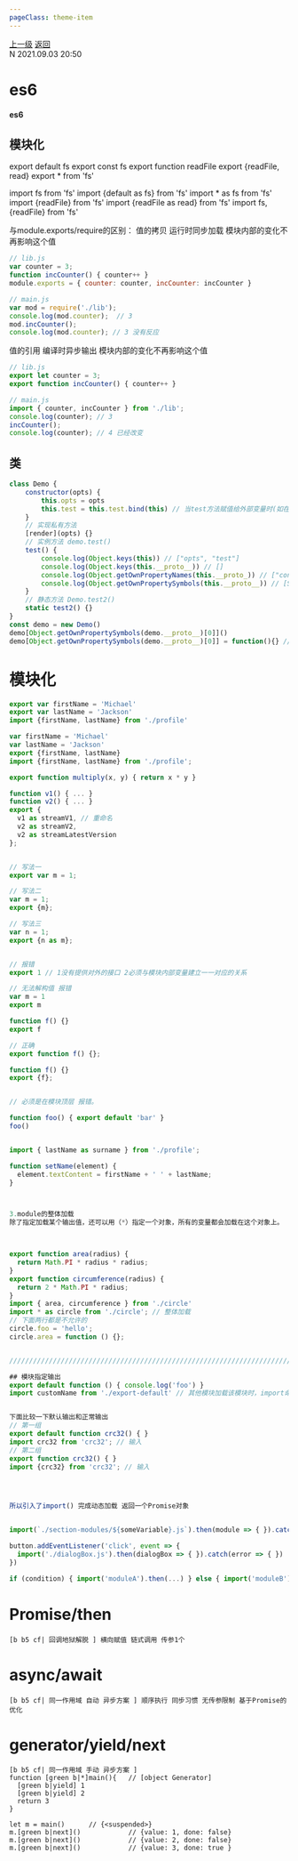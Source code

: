 ```yaml
---
pageClass: theme-item
---
```

<div class="extend-header">
    <div class="info">
        <div class="record">
            <a class="back" href="./">上一级</a>
            <a class="back" href="./">返回</a>
        </div>        
        <div class="mini">
            <span>N 2021.09.03 20:50</span>
        </div>
    </div>
    <div class="content"></div>
</div>
<div class="content-header">
<h1>es6</h1><strong>es6</strong>
</div>
<div class="static-content">



## 模块化
export default fs
export const fs
export function readFile
export {readFile, read}
export * from 'fs'

import fs from 'fs'
import {default as fs} from 'fs'
import * as fs from 'fs'
import {readFile} from 'fs'
import {readFile as read} from 'fs'
import fs, {readFile} from 'fs'

与module.exports/require的区别：
值的拷贝 运行时同步加载 模块内部的变化不再影响这个值
```js
// lib.js
var counter = 3;
function incCounter() { counter++ }
module.exports = { counter: counter, incCounter: incCounter }

// main.js
var mod = require('./lib');
console.log(mod.counter);  // 3
mod.incCounter();
console.log(mod.counter); // 3 没有反应
```
值的引用 编译时异步输出 模块内部的变化不再影响这个值
```js
// lib.js
export let counter = 3;
export function incCounter() { counter++ }

// main.js
import { counter, incCounter } from './lib';
console.log(counter); // 3
incCounter();
console.log(counter); // 4 已经改变
```


## 类
```js
class Demo {
    constructor(opts) { 
        this.opts = opts
        this.test = this.test.bind(this) // 当test方法赋值给外部变量时(如在类外部var a = demo.test)，this会丢失
    }    
    // 实现私有方法
    [render](opts) {}
    // 实例方法 demo.test()
    test() {
        console.log(Object.keys(this)) // ["opts", "test"] 
        console.log(Object.keys(this.__proto__)) // []
        console.log(Object.getOwnPropertyNames(this.__proto_)) // ["constructor", "test"] 
        console.log(Object.getOwnPropertySymbols(this.__proto__)) // [Symbol(render)]
    }
    // 静态方法 Demo.test2()
    static test2() {}
}
const demo = new Demo()
demo[Object.getOwnPropertySymbols(demo.__proto__)[0]]()
demo[Object.getOwnPropertySymbols(demo.__proto__)[0]] = function(){} // 还是可以重写，不是绝对安全的私有方法
```


# 模块化
```js
export var firstName = 'Michael'
export var lastName = 'Jackson'
import {firstName, lastName} from './profile'

var firstName = 'Michael'
var lastName = 'Jackson'
export {firstName, lastName}
import {firstName, lastName} from './profile';

export function multiply(x, y) { return x * y }

function v1() { ... }
function v2() { ... }
export {
  v1 as streamV1, // 重命名
  v2 as streamV2,
  v2 as streamLatestVersion
};


// 写法一
export var m = 1;

// 写法二
var m = 1;
export {m};

// 写法三
var n = 1;
export {n as m};


// 报错
export 1 // 1没有提供对外的接口 2必须与模块内部变量建立一一对应的关系

// 无法解构值 报错
var m = 1
export m

function f() {}
export f

// 正确
export function f() {};

function f() {}
export {f};


// 必须是在模块顶层 报错。

function foo() { export default 'bar' }
foo()


import { lastName as surname } from './profile';

function setName(element) {
  element.textContent = firstName + ' ' + lastName;
}



3.module的整体加载
除了指定加载某个输出值，还可以用（*）指定一个对象，所有的变量都会加载在这个对象上。



export function area(radius) {
  return Math.PI * radius * radius;
}
export function circumference(radius) {
  return 2 * Math.PI * radius;
}
import { area, circumference } from './circle'
import * as circle from './circle'; // 整体加载
// 下面两行都是不允许的
circle.foo = 'hello';
circle.area = function () {};


//////////////////////////////////////////////////////////////////////////////////////////////////////////

## 模块指定输出
export default function () { console.log('foo') }
import customName from './export-default' // 其他模块加载该模块时，import命令可以为该匿名函数指定任意名字


下面比较一下默认输出和正常输出
// 第一组
export default function crc32() { }
import crc32 from 'crc32'; // 输入
// 第二组
export function crc32() { }
import {crc32} from 'crc32'; // 输入




所以引入了import() 完成动态加载 返回一个Promise对象


import(`./section-modules/${someVariable}.js`).then(module => { }).catch(err => { })

button.addEventListener('click', event => {
  import('./dialogBox.js').then(dialogBox => { }).catch(error => { })
})

if (condition) { import('moduleA').then(...) } else { import('moduleB').then(...) } // 条件加载
```

# Promise/then
```
[b b5 cf| 回调地狱解脱 ] 横向赋值 链式调用 传参1个
```

# async/await
```
[b b5 cf| 同一作用域 自动 异步方案 ] 顺序执行 同步习惯 无传参限制 基于Promise的优化

```

# generator/yield/next
```
[b b5 cf| 同一作用域 手动 异步方案 ]
function [green b|*]main(){   // [object Generator]
  [green b|yield] 1
  [green b|yield] 2
  return 3
}

let m = main()      // {<suspended>}
m.[green b|next]()            // {value: 1, done: false}
m.[green b|next]()            // {value: 2, done: false}
m.[green b|next]()            // {value: 3, done: true }

```
 

</div>
